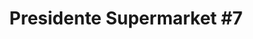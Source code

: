 ---
title: "Presidente Supermarket #7"
url: /lake-worth/presidente-supermarket-7/
shop: Supermarkt
---
